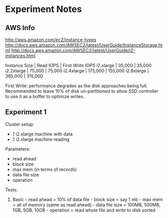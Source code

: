 # Experiment Notes

## AWS Info

http://aws.amazon.com/ec2/instance-types
http://docs.aws.amazon.com/AWSEC2/latest/UserGuide/InstanceStorage.html
http://docs.aws.amazon.com/AWSEC2/latest/UserGuide/i2-instances.html

Instance Size | Read IOPS | First Write IOPS
i2.xlarge     |  35,000   |  35,000
i2.2xlarge    |  75,000   |  75,000
i2.4xlarge    | 175,000   | 155,000
i2.8xlarge    | 365,000   | 315,000

First Write: performance degrades as the disk approaches being full.
Recommended to leave 10% of disk un-partitioned to allow SSD controller to use
it as a buffer to optimize writes.

## Experiment 1

Cluster setup:
  - 1 i2.xlarge machine with data
  - 1 i2.xlarge machine reading

Parameters:
  - read ahead
  - block size
  - max mem (in terms of records)
  - data file size
  - operation

Tests:
  1) Basic
    - read ahead = 10% of data file
    - block size = say 1 mb
    - max mem = all of memory (same as read ahead)
    - data file size = 100MB, 500MB, 1GB, 5GB, 10GB
    - operation = read whole file and write to disk sorted

